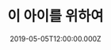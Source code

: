 ---
templateKey: sunday-sermon
title: 이 아이를 위하여
date: 2019-05-05T12:00:00.000Z
link: tDMcl0fKbnM
---
